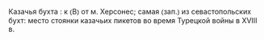 ---
---

Казачья бухта
: к ⦅В⦆ от м. Херсонес; самая ⦅зап.⦆ из севастопольских бухт: место стоянки казачьих пикетов во время Турецкой войны в XVIII в.
